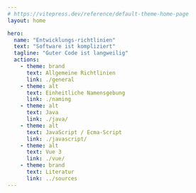 ```yaml
---
# https://vitepress.dev/reference/default-theme-home-page
layout: home

hero:
  name: "Entwicklungs-richtlinien"
  text: "Software ist kompliziert"
  tagline: "Guter Code ist langweilig"
  actions:
    - theme: brand
      text: Allgemeine Richtlinien
      link: ./general
    - theme: alt
      text: Einheitliche Namensgebung
      link: ./naming
    - theme: alt
      text: Java
      link: ./java/
    - theme: alt
      text: JavaScript / Ecma-Script
      link: ./javascript/
    - theme: alt
      text: Vue 3
      link: ./vue/
    - theme: brand
      text: Literatur
      link: ../sources
---
```

